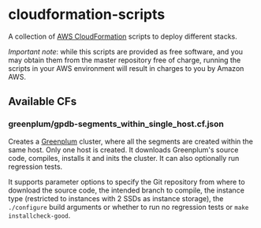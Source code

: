# cloudformation-scripts

A collection of [AWS
CloudFormation](https://aws.amazon.com/cloudformation/) scripts to
deploy different stacks.

*Important note*: while this scripts are provided as free software, and
you may obtain them from the master repository free of charge, running
the scripts in your AWS environment will result in charges to you by
Amazon AWS.


## Available CFs

### greenplum/gpdb-segments_within_single_host.cf.json

Creates a [Greenplum](https://github.com/greenplum-db/gpdb) cluster,
where all the segments are created within the same host. Only one host
is created. It downloads Greenplum's source code, compiles, installs it
and inits the cluster. It can also optionally run regression tests.

It supports parameter options to specify the Git repository from where
to download the source code, the intended branch to compile, the
instance type (restricted to instances with 2 SSDs as instance storage),
the ``./configure`` build arguments or whether to run no regression
tests or ``make installcheck-good``.
